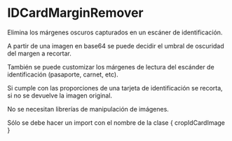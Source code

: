 # IDCardMarginRemover
Elimina los márgenes oscuros capturados en un escáner de identificación.

A partir de una imagen en base64 se puede decidir el umbral de oscuridad del margen a recortar.

También se puede customizar los márgenes de lectura del escánder de identificación (pasaporte, carnet, etc).

Si cumple con las proporciones de una tarjeta de identificación se recorta, si no se devuelve la imagen original.

No se necesitan librerías de manipulación de imágenes.

Sólo se debe hacer un import con el nombre de la clase { cropIdCardImage }
